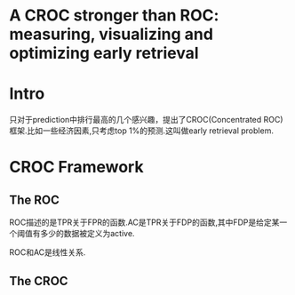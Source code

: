 # A CROC stronger than ROC: measuring, visualizing and optimizing early retrieval

# Intro

只对于prediction中排行最高的几个感兴趣，提出了CROC(Concentrated ROC)框架.比如一些经济因素,只考虑top 1%的预测.这叫做early retrieval problem.

# CROC Framework

## The ROC

ROC描述的是TPR关于FPR的函数.AC是TPR关于FDP的函数,其中FDP是给定某一个阈值有多少的数据被定义为active.

ROC和AC是线性关系.

## The CROC

